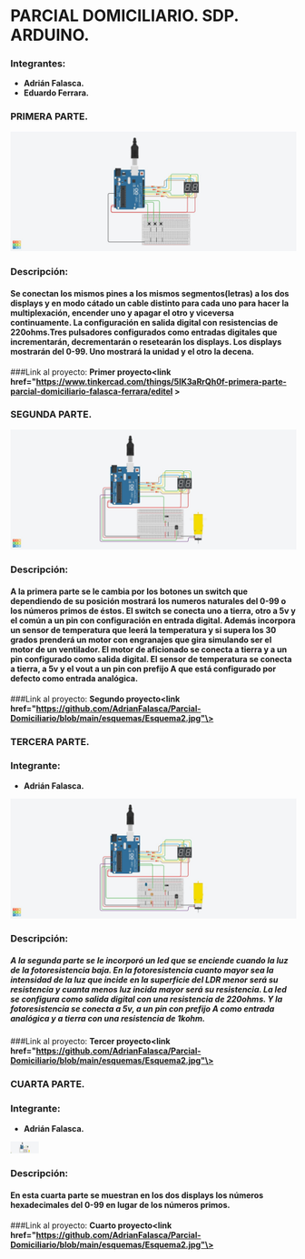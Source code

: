 # PARCIAL DOMICILIARIO. SDP. ARDUINO.


### Integrantes: 
* **Adrián Falasca.**
* **Eduardo Ferrara.**

### PRIMERA PARTE.  

<p>
<img src="https://github.com/AdrianFalasca/Parcial-Domiciliario/blob/main/esquemas/Esquema1.jpg">
</p>



### Descripción:
#### Se conectan los mismos pines a los mismos segmentos(letras) a los dos displays y en modo cátado un cable distinto para cada uno para hacer la multiplexación, encender uno y apagar el otro y viceversa continuamente. La configuración en salida digital con resistencias de 220ohms.Tres pulsadores configurados como entradas digitales que incrementarán, decrementarán o resetearán los displays. Los displays mostrarán del 0-99. Uno mostrará la unidad y el otro la decena.

###Link al proyecto:
**<a>Primer proyecto<link href="https://www.tinkercad.com/things/5IK3aRrQh0f-primera-parte-parcial-domiciliario-falasca-ferrara/editel \></a>**

### SEGUNDA PARTE. 

<p>
<img src="https://github.com/AdrianFalasca/Parcial-Domiciliario/blob/main/esquemas/Esquema2.jpg">
</p>

### Descripción:
#### A la primera parte se le cambia por los botones un switch que dependiendo de su posición mostrará los numeros naturales del 0-99 o los números primos de éstos. El switch se conecta uno a tierra, otro a 5v y el común a un pin con configuración en entrada digital. Además incorpora un sensor de temperatura que leerá la temperatura y si supera los 30 grados prenderá un motor con engranajes que gira simulando ser el motor de un ventilador. El motor de aficionado se conecta a tierra y a un pin configurado como salida digital. El sensor de temperatura se conecta a tierra, a 5v y el vout a un pin con prefijo A que está configurado por defecto como entrada analógica.
###Link al proyecto:
**<a>Segundo proyecto<link href="https://github.com/AdrianFalasca/Parcial-Domiciliario/blob/main/esquemas/Esquema2.jpg"\></a>**



### TERCERA PARTE.

### Integrante: 
* **Adrián Falasca.**

<p>
<img src="https://github.com/AdrianFalasca/Parcial-Domiciliario/blob/main/esquemas/Esquema3.jpg">
</p>

### Descripción:
##### A la segunda parte se le incorporó un led que se enciende cuando la luz de la fotoresistencia baja. En la fotoresistencia cuanto mayor sea la intensidad de la luz que incide en la superficie del LDR menor será su resistencia y cuanta menos luz incida mayor será su resistencia. La led se configura como salida digital con una resistencia de 220ohms. Y la fotoresistencia se conecta a 5v, a un pin con prefijo A como entrada analógica y a tierra con una resistencia de 1kohm. 
###Link al proyecto:
**<a>Tercer proyecto<link href="https://github.com/AdrianFalasca/Parcial-Domiciliario/blob/main/esquemas/Esquema2.jpg"\></a>**

### CUARTA PARTE. 

### Integrante: 
* **Adrián Falasca.**

<p>
<img width="50px" src="https://github.com/AdrianFalasca/Parcial-Domiciliario/blob/main/esquemas/Esquema4.jpg">
</p>

### Descripción:
#### En esta cuarta parte se muestran en los dos displays los números hexadecimales del 0-99 en lugar de los números primos.  
###Link al proyecto:
**<a>Cuarto proyecto<link href="https://github.com/AdrianFalasca/Parcial-Domiciliario/blob/main/esquemas/Esquema2.jpg"\></a>**
